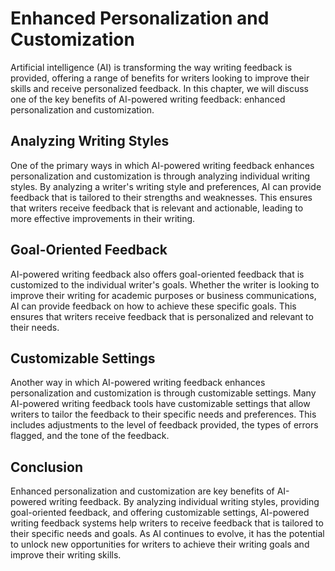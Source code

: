 Enhanced Personalization and Customization
=========================================================================================

Artificial intelligence (AI) is transforming the way writing feedback is provided, offering a range of benefits for writers looking to improve their skills and receive personalized feedback. In this chapter, we will discuss one of the key benefits of AI-powered writing feedback: enhanced personalization and customization.

Analyzing Writing Styles
------------------------

One of the primary ways in which AI-powered writing feedback enhances personalization and customization is through analyzing individual writing styles. By analyzing a writer's writing style and preferences, AI can provide feedback that is tailored to their strengths and weaknesses. This ensures that writers receive feedback that is relevant and actionable, leading to more effective improvements in their writing.

Goal-Oriented Feedback
----------------------

AI-powered writing feedback also offers goal-oriented feedback that is customized to the individual writer's goals. Whether the writer is looking to improve their writing for academic purposes or business communications, AI can provide feedback on how to achieve these specific goals. This ensures that writers receive feedback that is personalized and relevant to their needs.

Customizable Settings
---------------------

Another way in which AI-powered writing feedback enhances personalization and customization is through customizable settings. Many AI-powered writing feedback tools have customizable settings that allow writers to tailor the feedback to their specific needs and preferences. This includes adjustments to the level of feedback provided, the types of errors flagged, and the tone of the feedback.

Conclusion
----------

Enhanced personalization and customization are key benefits of AI-powered writing feedback. By analyzing individual writing styles, providing goal-oriented feedback, and offering customizable settings, AI-powered writing feedback systems help writers to receive feedback that is tailored to their specific needs and goals. As AI continues to evolve, it has the potential to unlock new opportunities for writers to achieve their writing goals and improve their writing skills.
